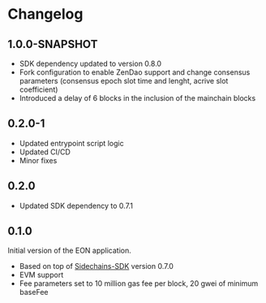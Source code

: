 # Changelog

## 1.0.0-SNAPSHOT
* SDK dependency updated to version 0.8.0
* Fork configuration to enable ZenDao support and change consensus parameters (consensus epoch slot time and lenght, acrive slot coefficient)
* Introduced a delay of 6 blocks in the inclusion of the mainchain blocks

## 0.2.0-1
* Updated entrypoint script logic
* Updated CI/CD 
* Minor fixes

## 0.2.0
* Updated SDK dependency to 0.7.1

## 0.1.0
Initial version of the EON application.
* Based on top of [Sidechains-SDK](https://github.com/HorizenOfficial/Sidechains-SDK) version 0.7.0
* EVM support
* Fee parameters set to 10 million gas fee per block, 20 gwei of minimum baseFee
